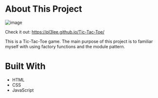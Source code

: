 # About This Project
![image](https://user-images.githubusercontent.com/64212628/167206675-ea2f5191-b575-45e7-9105-9c20437e7bf8.png)

Check it out: https://pl3lee.github.io/Tic-Tac-Toe/

This is a Tic-Tac-Toe game. The main purpose of this project is to familiar myself with using factory functions and the module pattern.

# Built With
- HTML
- CSS
- JavaScript
